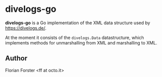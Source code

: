 # divelogs-go

**divelogs-go** is a Go implementation of the XML data structure used by
https://divelogs.de/.

At the moment it consists of the `divelogs.Data` datastructure, which
implements methods for unmarshalling from XML and marshalling to XML.

## Author

Florian Forster &lt;ff at octo.it&gt;